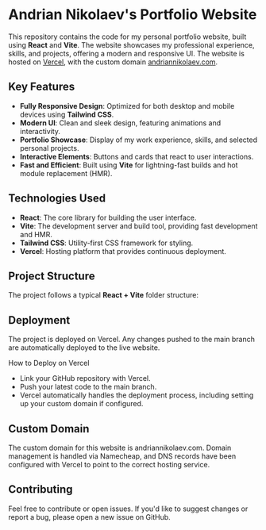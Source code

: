 # Andrian Nikolaev's Portfolio Website

This repository contains the code for my personal portfolio website, built using **React** and **Vite**. The website showcases my professional experience, skills, and projects, offering a modern and responsive UI. The website is hosted on [Vercel](https://vercel.com/), with the custom domain [andriannikolaev.com](https://andriannikolaev.com).

## Key Features

- **Fully Responsive Design**: Optimized for both desktop and mobile devices using **Tailwind CSS**.
- **Modern UI**: Clean and sleek design, featuring animations and interactivity.
- **Portfolio Showcase**: Display of my work experience, skills, and selected personal projects.
- **Interactive Elements**: Buttons and cards that react to user interactions.
- **Fast and Efficient**: Built using **Vite** for lightning-fast builds and hot module replacement (HMR).

## Technologies Used

- **React**: The core library for building the user interface.
- **Vite**: The development server and build tool, providing fast development and HMR.
- **Tailwind CSS**: Utility-first CSS framework for styling.
- **Vercel**: Hosting platform that provides continuous deployment.

## Project Structure

The project follows a typical **React + Vite** folder structure:

## Deployment
The project is deployed on Vercel. Any changes pushed to the main branch are automatically deployed to the live website.

How to Deploy on Vercel
- Link your GitHub repository with Vercel.
- Push your latest code to the main branch.
- Vercel automatically handles the deployment process, including setting up your custom domain if configured.
## Custom Domain
The custom domain for this website is andriannikolaev.com. Domain management is handled via Namecheap, and DNS records have been configured with Vercel to point to the correct hosting service.

## Contributing
Feel free to contribute or open issues. If you'd like to suggest changes or report a bug, please open a new issue on GitHub.
